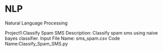 # NLP
Natural Language Processing 

Project1:Classify Spam SMS
         Description: Classify spam sms using naive bayes classifier.
         Input File Name: sms_spam.csv
         Code Name:Classify_Spam_SMS.py
